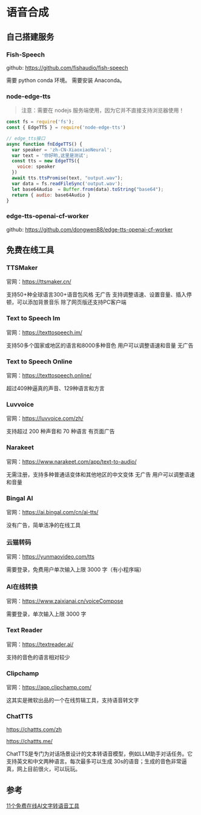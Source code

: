 # 语音合成

## 自己搭建服务

### ‌Fish-Speech

github: https://github.com/fishaudio/fish-speech

需要 python conda 环境。
需要安装 Anaconda。



### node-edge-tts

> 注意：需要在 nodejs 服务端使用，因为它并不直接支持浏览器使用！

```js
const fs = require('fs');
const { EdgeTTS } = require('node-edge-tts')

// edge_tts接口
async function fnEdgeTTS() {
  var speaker = 'zh-CN-XiaoxiaoNeural';
  var text = '你好哟,这里是测试';
  const tts = new EdgeTTS({
    voice: speaker
  })
  await tts.ttsPromise(text, "output.wav");
  var data = fs.readFileSync('output.wav');
  let base64Audio  = Buffer.from(data).toString("base64");
  return { audio: base64Audio }
}
```

### edge-tts-openai-cf-worker

github: https://github.com/dongwen88/edge-tts-openai-cf-worker

## 免费在线工具

### TTSMaker

官网：https://ttsmaker.cn/

支持50+种全球语言300+语音包风格
无广告
支持调整语速、设置音量、插入停顿，可以添加背景音乐
除了网页版还支持PC客户端

### Text to Speech Im

官网：https://texttospeech.im/

支持50多个国家或地区的语言和8000多种音色
用户可以调整语速和音量
无广告

### Text to Speech Online

官网：https://texttospeech.online/

超过409种逼真的声音、129种语言和方言

### Luvvoice

官网：https://luvvoice.com/zh/

支持超过 200 种声音和 70 种语言
有页面广告

### Narakeet

官网：https://www.narakeet.com/app/text-to-audio/

无需注册，支持多种普通话变体和其他地区的中文变体
无广告
用户可以调整语速和音量

### Bingal AI

官网：https://ai.bingal.com/cn/ai-tts/

没有广告，简单洁净的在线工具

### 云猫转码

官网：https://yunmaovideo.com/tts

需要登录，免费用户单次输入上限 3000 字（有小程序端）

### AI在线转换

官网：https://www.zaixianai.cn/voiceCompose

需要登录，单次输入上限 3000 字

### Text Reader

官网：https://textreader.ai/

支持的音色的语言相对较少

### Clipchamp

官网：https://app.clipchamp.com/

这其实是微软出品的一个在线剪辑工具，支持语音转文字

### ChatTTS

https://chattts.com/zh

https://chattts.me/

ChatTTS是专门为对话场景设计的文本转语音模型，例如LLM助手对话任务。它支持英文和中文两种语言。每次最多可以生成 30s的语音；生成的音色非常逼真，网上目前很火，可以玩玩。




## 参考

[11个免费在线AI文字转语音工具](https://baijiahao.baidu.com/s?id=1807061345173752892&wfr=spider&for=pc)